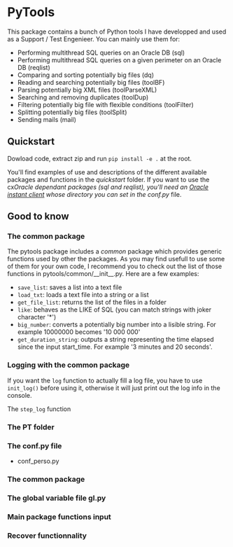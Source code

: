 # PyTools

This package contains a bunch of Python tools I have developped and used as a Support / Test Engenieer.
You can mainly use them for:

- Performing multithread SQL queries on an Oracle DB (sql)
- Performing multithread SQL queries on a given perimeter on an Oracle DB (reqlist)
- Comparing and sorting potentially big files (dq)
- Reading and searching potentially big files (toolBF)
- Parsing potentially big XML files (toolParseXML)
- Searching and removing duplicates (toolDup)
- Filtering potentially big file with flexible conditions (toolFilter)
- Splitting potentially big files (toolSplit)
- Sending mails (mail)

## Quickstart

Dowload code, extract zip and run `pip install -e .` at the root.

You'll find examples of use and descriptions of the different available packages and functions in the _quickstart_ folder.
If you want to use the cx*Oracle dependant packages (sql and reqlist), you'll need an [Oracle instant client](https://www.oracle.com/uk/database/technologies/instant-client/downloads.html) whose directory you can set in the conf.py* file.

## Good to know

### The common package

The pytools package includes a _common_ package which provides generic functions used by other the packages. As you may find usefull to use some of them for your own code, I recommend you to check out the list of those functions in pytools/common/\_\_init\_\_.py. Here are a few examples:

- `save_list`: saves a list into a text file
- `load_txt`: loads a text file into a string or a list
- `get_file_list`: returns the list of the files in a folder
- `like`: behaves as the LIKE of SQL (you can match strings with joker character '\*')
- `big_number`: converts a potentially big number into a lisible string. For example 10000000 becomes '10 000 000'
- `get_duration_string`: outputs a string representing the time elapsed since the input start_time. For example '3 minutes and 20 seconds'.

### Logging with the common package

If you want the `log` function to actually fill a log file, you have to use `init_log()` before using it, otherwise it will just print out the log info in the console.

The `step_log` function

### The PT folder

### The conf.py file

- conf_perso.py

### The common package

### The global variable file gl.py

### Main package functions input

### Recover functionnality

